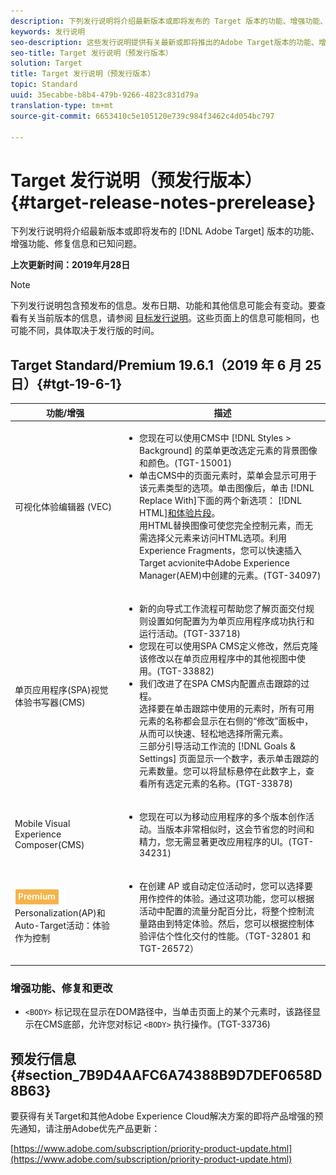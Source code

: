 ```yaml
---
description: 下列发行说明将介绍最新版本或即将发布的 Target 版本的功能、增强功能、修复信息和已知问题。
keywords: 发行说明
seo-description: 这些发行说明提供有关最新或即将推出的Adobe Target版本的功能、增强、修复和已知问题的信息
seo-title: Target 发行说明（预发行版本）
solution: Target
title: Target 发行说明（预发行版本）
topic: Standard
uuid: 35ecabbe-b8b4-479b-9266-4823c831d79a
translation-type: tm+mt
source-git-commit: 6653410c5e105120e739c984f3462c4d054bc797

---
```



# Target 发行说明（预发行版本）{#target-release-notes-prerelease}

下列发行说明将介绍最新版本或即将发布的 [!DNL Adobe Target] 版本的功能、增强功能、修复信息和已知问题。

**上次更新时间：2019年月28日**

>[!NOTE]
>
>下列发行说明包含预发布的信息。发布日期、功能和其他信息可能会有变动。要查看有关当前版本的信息，请参阅 [目标发行说明](release-notes.md)。这些页面上的信息可能相同，也可能不同，具体取决于发行版的时间。

## Target Standard/Premium 19.6.1（2019 年 6 月 25 日）{#tgt-19-6-1}

| 功能/增强 | 描述 |
| --- | --- |
| 可视化体验编辑器 (VEC) | <ul><li>您现在可以使用CMS中 [!DNL Styles > Background] 的菜单更改选定元素的背景图像和颜色。(TGT-15001)</li><li>单击CMS中的页面元素时，菜单会显示可用于该元素类型的选项。单击图像后，单击 [!DNL Replace With]下面的两个新选项： [!DNL HTML][和体验片段](/help/c-experiences/c-manage-content/aem-experience-fragments.md)。<br> 用HTML替换图像可使您完全控制元素，而无需选择父元素来访问HTML选项。利用Experience Fragments，您可以快速插入Target acvionite中Adobe Experience Manager(AEM)中创建的元素。(TGT-34097)</li></ul> |
| 单页应用程序(SPA)视觉体验书写器(CMS) | <ul><li>新的向导式工作流程可帮助您了解页面交付规则设置如何配置为为单页应用程序成功执行和运行活动。(TGT-33718)</li><li>您现在可以使用SPA CMS定义修改，然后克隆该修改以在单页应用程序中的其他视图中使用。(TGT-33882)</li><li>我们改进了在SPA CMS内配置点击跟踪的过程。<br>选择要在单击跟踪中使用的元素时，所有可用元素的名称都会显示在右侧的“修改”面板中，从而可以快速、轻松地选择所需元素。<br>三部分引导活动工作流的 [!DNL Goals & Settings] 页面显示一个数字，表示单击跟踪的元素数量。您可以将鼠标悬停在此数字上，查看所有选定元素的名称。(TGT-33878) </li></ul> |
| Mobile Visual Experience Composer(CMS) | <ul><li>您现在可以为移动应用程序的多个版本创作活动。当版本非常相似时，这会节省您的时间和精力，您无需显著更改应用程序的UI。(TGT-34231)</li></ul> |
| ![高级BadgeAutomated](/help/assets/premium.png)<br>Personalization(AP)和Auto-Target活动：体验作为控制 | <ul><li>在创建 AP 或自动定位活动时，您可以选择要用作控件的体验。通过这项功能，您可以根据活动中配置的流量分配百分比，将整个控制流量路由到特定体验。然后，您可以根据控制体验评估个性化交付的性能。（TGT-32801 和 TGT-26572）</li></ul> |

### 增强功能、修复和更改

* `<BODY>` 标记现在显示在DOM路径中，当单击页面上的某个元素时，该路径显示在CMS底部，允许您对标记 `<BODY>` 执行操作。(TGT-33736)

## 预发行信息 {#section_7B9D4AAFC6A74388B9D7DEF0658D8B63}

要获得有关Target和其他Adobe Experience Cloud解决方案的即将产品增强的预先通知，请注册Adobe优先产品更新：

[https://www.adobe.com/subscription/priority-product-update.html](https://www.adobe.com/subscription/priority-product-update.html)
